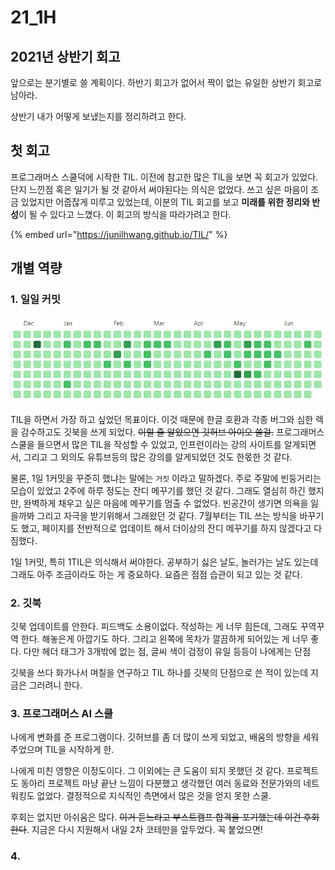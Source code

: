 # 21\_1H

## 2021년 상반기 회고

앞으로는 분기별로 쓸 계획이다. 하반기 회고가 없어서 짝이 없는 유일한 상반기 회고로 남아라.

상반기 내가 어떻게 보냈는지를 정리하려고 한다.

## 첫 회고

프로그래머스 스쿨덕에 시작한 TIL. 이전에 참고한 많은 TIL을 보면 꼭 회고가 있었다. 단지 느낀점 혹은 일기가 될 것 같아서 써야된다는 의식은 없었다. 쓰고 싶은 마음이 조금 있었지만 어줍잖게 미루고 있었는데, 이분의 TIL 회고를 보고 **미래를 위한 정리와 반성**이 될 수 있다고 느꼈다. 이 회고의 방식을 따라가려고 한다.

{% embed url="https://junilhwang.github.io/TIL/" %}

## 개별 역량 

### 1. 일일 커밋

![](../.gitbook/assets/image%20%28623%29.png)

TIL을 하면서 가장 하고 싶었던 목표이다. 이것 때문에 한글 호환과 각종 버그와 심한 렉을 감수하고도 깃북을 쓰게 되었다. ~~이럴 줄 알았으면 깃허브 아이오 쓸걸.~~ 프로그래머스 스쿨을 들으면서 많은 TIL을 작성할 수 있었고, 인프런이라는 강의 사이트를 알게되면서, 그리고 그 외의도 유튜브등의 많은 강의를 알게되었던 것도 한몫한 것 같다.

물론, 1일 1커밋을 꾸준히 했냐는 말에는 `거짓` 이라고 말하겠다. 주로 주말에 빈둥거리는 모습이 있었고 2주에 하루 정도는 잔디 메꾸기를 했던 것 같다. 그래도 열심히 하긴 했지만, 완벽하게 채우고 싶은 마음에 메꾸기를 멈출 수 없었다. 빈공간이 생기면 의욕을 잃을까봐 그리고 자극을 받기위해서 그래왔던 것 같다. 7월부터는 TIL 쓰는 방식을 바꾸기도 했고, 페이지를 전반적으로 업데이트 해서 더이상의 잔디 메꾸기를 하지 않겠다고 다짐했다.

1일 1커밋, 특히 1TIL은 의식해서 써야한다. 공부하기 싫은 날도, 놀러가는 날도 있는데 그래도 아주 조금이라도 하는 게 중요하다. 요즘은 점점 습관이 되고 있는 것 같다.

### 2. 깃북

깃북 업데이트를 안한다. 피드백도 소용이없다. 작성하는 게 너무 힘든데, 그래도 꾸역꾸역 한다. 해놓은게 아깝기도 하다. 그리고 왼쪽에 목차가 깔끔하게 되어있는 게 너무 좋다. 다만 헤더 태그가 3개밖에 없는 점, 글씨 색이 검정이 유일 등등이 나에게는 단점

깃북을 쓰다 화가나서 며칠을 연구하고 TIL 하나를 깃북의 단점으로 쓴 적이 있는데 지금은 그러려니 한다.

### 3. 프로그래머스 AI 스쿨

나에게 변화를 준 프로그램이다. 깃허브를 좀 더 많이 쓰게 되었고, 배움의 방향을 세워주었으며 TIL을 시작하게 한.

나에게 미친 영향은 이정도이다. 그 이외에는 큰 도움이 되지 못했던 것 같다. 프로젝트도 동아리 프로젝트 마냥 끝난 느낌이 다분했고 생각했던 여러 동료와 전문가와의 네트워킹도 없었다. 결정적으로 지식적인 측면에서 많은 것을 얻지 못한 스쿨.

후회는 없지만 아쉬움은 많다. ~~이거 듣느라고 부스트캠프 합격을 포기했는데 이건 후회한다~~. 지금은 다시 지원해서 내일 2차 코테만을 앞두었다. 꼭 붙었으면!

### 4. 

### 



